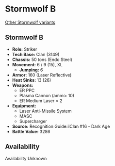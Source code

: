 # Stormwolf B

[Other Stormwolf variants](../stormwolf.md)

## Stormwolf B
- **Role:** Striker
- **Tech Base:** Clan (3149)
- **Chassis:** 50 tons (Endo Steel)
- **Movement:** 6 / 9 (15), XL
  - **Jumping:** 6
- **Armor:** 160 (Laser Reflective)
- **Heat Sinks:** 13 (26)
- **Weapons:**
  - ER PPC
  - Plasma Cannon (ammo: 10)
  - ER Medium Laser × 2
- **Equipment:**
  - Laser Anti-Missile System
  - MASC
  - Supercharger
- **Source:** Recognition Guide:ilClan #16 - Dark Age
- **Battle Value:** 3286

## Availability

Availability Unknown

